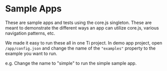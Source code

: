 Sample Apps
===============
These are sample apps and tests using the core.js singleton.  These are meant to demonstrate
the different ways an app can utilize core.js, various navigation patterns, etc.

We made it easy to run these all in one Ti project.  In demo app project, open `/app/config.json`
and change the name of the `"examples"` property to the example you want to run.

e.g. Change the name to "simple" to run the simple sample app.